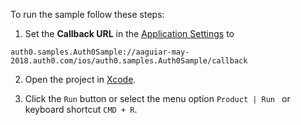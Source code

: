 To run the sample follow these steps:

1) Set the **Callback URL** in the [Application Settings](${manage_url}/#/applications/${account.clientId}/settings) to
```text
auth0.samples.Auth0Sample://aaguiar-may-2018.auth0.com/ios/auth0.samples.Auth0Sample/callback
```
2) Open the project in [Xcode](https://developer.apple.com/xcode/). 

2) Click the `Run` button or select the menu option `Product | Run ` or keyboard shortcut `CMD + R`.
